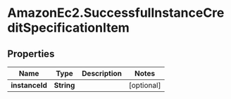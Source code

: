 # AmazonEc2.SuccessfulInstanceCreditSpecificationItem

## Properties

Name | Type | Description | Notes
------------ | ------------- | ------------- | -------------
**instanceId** | **String** |  | [optional] 


